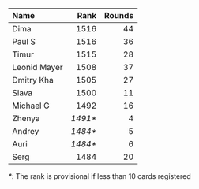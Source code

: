 Name|Rank|Rounds
:---|---:|-----:
Dima|1516|44
Paul S|1516|36
Timur |1515|28
Leonid Mayer |1508|37
Dmitry Kha|1505|27
Slava|1500|11
Michael G|1492|16
Zhenya|*1491\**|4
Andrey|*1484\**|5
Auri|*1484\**|6
Serg|1484|20

*\**: The rank is provisional if less than 10 cards registered
